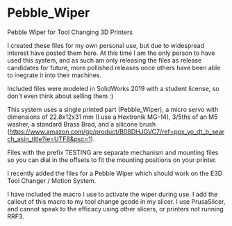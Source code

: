 # Pebble_Wiper
Pebble Wiper for Tool Changing 3D Printers

I created these files for my own personal use, but due to widespread interest have posted them here. 
At this time I am the only person to have used this system, and as such am only releasing the files as release candidates for future, more pollished releases once others have been able to inegrate it into their machines.

Included files were modeled in SolidWorks 2019 with a student license, so don't even think about selling them :)

This system uses a single printed part (Pebble_Wiper), a micro servo with dimensions of 22.8x12x31 mm (I use a Hextronik MG-14), 3/5ths of an M5 washer, a standard Brass Brad, and a silicone brush (https://www.amazon.com/gp/product/B08DHJGVC7/ref=ppx_yo_dt_b_search_asin_title?ie=UTF8&psc=1).

Files with the prefix TESTING are separate mechanism and mounting files so you can dial in the offsets to fit the mounting positions on your printer.

I recently added the files for a Pebble Wiper which should work on the E3D Tool Changer / Motion System.

I have included the macro I use to activate the wiper during use. I add the callout of this macro to my tool change gcode in my slicer. I use PrusaSlicer, and cannot speak to the efficacy using other slicers, or printers not running RRF3.
